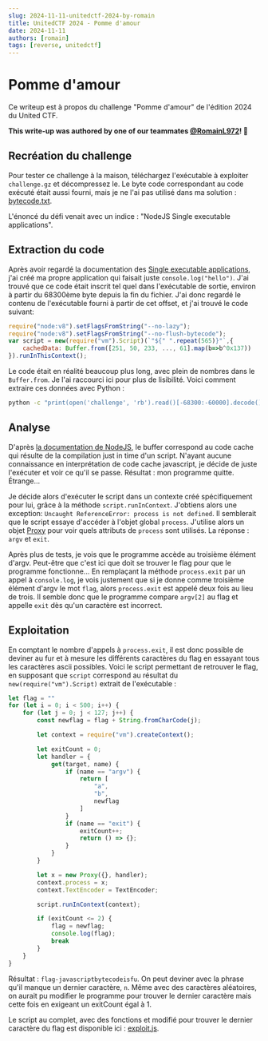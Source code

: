 ```yaml
---
slug: 2024-11-11-unitedctf-2024-by-romain
title: UnitedCTF 2024 - Pomme d'amour
date: 2024-11-11
authors: [romain]
tags: [reverse, unitedctf]
---
```


# Pomme d'amour

Ce writeup est à propos du challenge "Pomme d'amour" de l'édition 2024 du United CTF.
<!-- truncate -->

**This write-up was authored by one of our teammates [@RomainL972](https://github.com/RomainL972)! 🎉**


## Recréation du challenge

Pour tester ce challenge à la maison, téléchargez l'exécutable à exploiter `challenge.gz` et décompressez le. Le byte code correspondant au code exécuté était aussi fourni, mais je ne l'ai pas utilisé dans ma solution : [bytecode.txt](pomme-d-amour/bytecode.txt).

L'énoncé du défi venait avec un indice : "NodeJS Single executable applications".

## Extraction du code

Après avoir regardé la documentation des [Single executable applications](https://nodejs.org/api/single-executable-applications.html), j'ai créé ma propre application qui faisait juste `console.log("hello")`. J'ai trouvé que ce code était inscrit tel quel dans l'exécutable de sortie, environ à partir du 68300ème byte depuis la fin du fichier. J'ai donc regardé le contenu de l'exécutable fourni à partir de cet offset, et j'ai trouvé le code suivant:

```js
require("node:v8").setFlagsFromString("--no-lazy");
require("node:v8").setFlagsFromString("--no-flush-bytecode");
var script = new(require("vm").Script)(`"${" ".repeat(565)}"`,{
    cachedData: Buffer.from([251, 50, 233, ..., 61].map(b=>b^0x137))
}).runInThisContext();
```

Le code était en réalité beaucoup plus long, avec plein de nombres dans le `Buffer.from`. Je l'ai raccourci ici pour plus de lisibilité. Voici comment extraire ces données avec Python :

```bash
python -c "print(open('challenge', 'rb').read()[-68300:-60000].decode())"
```

## Analyse

D'après [la documentation de NodeJS](https://nodejs.org/api/vm.html#new-vmscriptcode-options), le buffer correspond au code cache qui résulte de la compilation just in time d'un script. N'ayant aucune connaissance en interprétation de code cache javascript, je décide de juste l'exécuter et voir ce qu'il se passe. Résultat : mon programme quitte. Étrange...

Je décide alors d'exécuter le script dans un contexte créé spécifiquement pour lui, grâce à la méthode `script.runInContext`. J'obtiens alors une exception: `Uncaught ReferenceError: process is not defined`. Il semblerait que le script essaye d'accéder à l'objet global `process`. J'utilise alors un objet [Proxy](https://developer.mozilla.org/en-US/docs/Web/JavaScript/Reference/Global_Objects/Proxy) pour voir quels attributs de `process` sont utilisés. La réponse : `argv` et `exit`.

Après plus de tests, je vois que le programme accède au troisième élément d'argv. Peut-être que c'est ici que doit se trouver le flag pour que le programme fonctionne... En remplaçant la méthode `process.exit` par un appel à `console.log`, je vois justement que si je donne comme troisième élément d'argv le mot `flag`, alors `process.exit` est appelé deux fois au lieu de trois. Il semble donc que le programme compare `argv[2]` au flag et appelle `exit` dès qu'un caractère est incorrect.

## Exploitation
En comptant le nombre d'appels à `process.exit`, il est donc possible de deviner au fur et à mesure les différents caractères du flag en essayant tous les caractères ascii possibles. Voici le script permettant de retrouver le flag, en supposant que `script` correspond au résultat du `new(require("vm").Script)` extrait de l'exécutable :

```js
let flag = ""
for (let i = 0; i < 500; i++) {
    for (let j = 0; j < 127; j++) {
        const newflag = flag + String.fromCharCode(j);

        let context = require("vm").createContext();

        let exitCount = 0;
        let handler = {
            get(target, name) {
                if (name == "argv") {
                    return [
                        "a",
                        "b",
                        newflag
                    ]
                }
                if (name == "exit") {
                    exitCount++;
                    return () => {};
                }
            }
        }

        let x = new Proxy({}, handler);
        context.process = x;
        context.TextEncoder = TextEncoder;

        script.runInContext(context);

        if (exitCount <= 2) {
            flag = newflag;
            console.log(flag);
            break
        }
    }
}
```

Résultat : `flag-javascriptbytecodeisfu`. On peut deviner avec la phrase qu'il manque un dernier caractère, `n`. Même avec des caractères aléatoires, on aurait pu modifier le programme pour trouver le dernier caractère mais cette fois en exigeant un exitCount égal à 1.

Le script au complet, avec des fonctions et modifié pour trouver le dernier caractère du flag est disponible ici : [exploit.js](pomme-d-amour/exploit.js).
